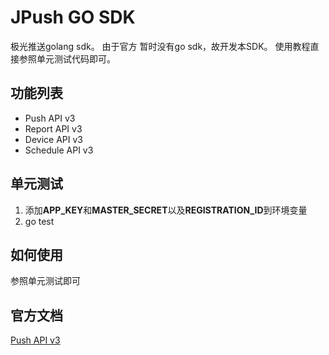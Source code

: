 # JPush GO SDK
极光推送golang sdk。
由于官方 暂时没有go sdk，故开发本SDK。
使用教程直接参照单元测试代码即可。

## 功能列表
+ Push API v3
+ Report API v3
+ Device API v3
+ Schedule API v3

## 单元测试
1. 添加**APP_KEY**和**MASTER_SECRET**以及**REGISTRATION_ID**到环境变量
2. go test

## 如何使用
参照单元测试即可

## 官方文档 
[Push API v3](https://docs.jiguang.cn/jpush/server/push/rest_api_v3_push/)

